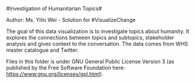 #Investigation of Humanitarian Topics#


Author: Ms. Yilin Wei - Solution for #VisualizeChange 

The goal of this data visualization is to investigate topics about humanity. It explores the connections between topics and subtopics, stakeholder analysis and gives context to the conversation. The data comes from WHS master catalogue and Twitter.

Files in this folder is under GNU General Public License Version 3 (as published by the Free Software Foundation here: https://www.gnu.org/licenses/gpl.html).
